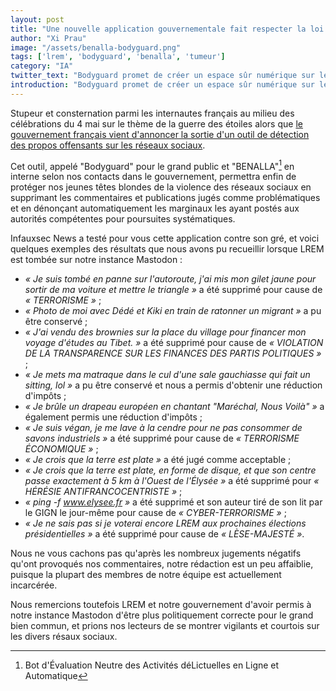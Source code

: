 ```yaml
---
layout: post
title: "Une nouvelle application gouvernementale fait respecter la loi en ligne"
author: "Xi Prau"
image: "/assets/benalla-bodyguard.png"
tags: ['lrem', 'bodyguard', 'benalla', 'tumeur']
category: "IA"
twitter_text: "Bodyguard promet de créer un espace sûr numérique sur les réseaux sociaux"
introduction: "Bodyguard promet de créer un espace sûr numérique sur les réseaux sociaux"
---
```


Stupeur et consternation parmi les internautes français au milieu des
célébrations du 4 mai sur le thème de la guerre des étoiles alors que [le
gouvernement français vient d'annoncer la sortie d'un outil de détection des
propos offensants sur les réseaux sociaux](https://twitter.com/LaetitiaAvia/status/1124626722656272384).

Cet outil, appelé "Bodyguard" pour le grand public et "BENALLA"[^1] en interne
selon nos contacts dans le gouvernement, permettra enfin de protéger nos jeunes
têtes blondes de la violence des réseaux sociaux en supprimant les commentaires
et publications jugés comme problématiques et en dénonçant automatiquement les
marginaux les ayant postés aux autorités compétentes pour poursuites
systématiques.

Infauxsec News a testé pour vous cette application contre son gré, et voici
quelques exemples des résultats que nous avons pu recueillir lorsque LREM est
tombée sur notre instance Mastodon :

- *« Je suis tombé en panne sur l'autoroute, j'ai mis mon gilet jaune pour
  sortir de ma voiture et mettre le triangle »* a été supprimé pour cause de
  *« TERRORISME »* ;
- *« Photo de moi avec Dédé et Kiki en train de ratonner un migrant »* a pu être
  conservé ;
- *« J'ai vendu des brownies sur la place du village pour financer mon voyage
  d'études au Tibet. »* a été supprimé pour cause de *« VIOLATION DE LA
  TRANSPARENCE SUR LES FINANCES DES PARTIS POLITIQUES »* ;
- *« Je mets ma matraque dans le cul d'une sale gauchiasse qui fait un sitting,
  lol »* a pu être conservé et nous a permis d'obtenir une réduction d'impôts ;
- *« Je brûle un drapeau européen en chantant "Maréchal, Nous Voilà" »* a
  également permis une réduction d'impôts ;
- *« Je suis végan, je me lave à la cendre pour ne pas consommer de savons
  industriels »* a été supprimé pour cause de *« TERRORISME ÉCONOMIQUE »* ;
- *« Je crois que la terre est plate »* a été jugé comme acceptable ;
- *« Je crois que la terre est plate, en forme de disque, et que son centre
  passe exactement à 5 km à l'Ouest de l'Élysée »* a été supprimé pour *«
  HÉRÉSIE ANTIFRANCOCENTRISTE »* ;
- *« ping -f www.elysee.fr »* a été supprimé et son auteur tiré de son lit par
  le GIGN le jour-même pour cause de *« CYBER-TERRORISME »* ;
- *« Je ne sais pas si je voterai encore LREM aux prochaines élections
  présidentielles »* a été supprimé pour cause de *« LÈSE-MAJESTÉ »*.

Nous ne vous cachons pas qu'après les nombreux jugements négatifs qu'ont
provoqués nos commentaires, notre rédaction est un peu affaiblie, puisque la
plupart des membres de notre équipe est actuellement incarcérée.

Nous remercions toutefois LREM et notre gouvernement d'avoir permis à notre
instance Mastodon d'être plus politiquement correcte pour le grand bien commun,
et prions nos lecteurs de se montrer vigilants et courtois sur les divers résaux
sociaux.

[^1]: Bot d'Évaluation Neutre des Activités déLictuelles en Ligne et Automatique
